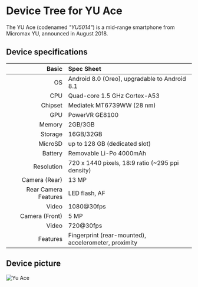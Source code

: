 Device Tree for YU Ace
===========================================

The YU Ace (codenamed _"YU5014"_) is a mid-range smartphone from Micromax YU, announced in August 2018.	
 
## Device specifications

Basic   | Spec Sheet
-------:|:-------------------------
OS	| Android 8.0 (Oreo), upgradable to Android 8.1	
CPU     | Quad-core 1.5 GHz Cortex-A53
Chipset | Mediatek MT6739WW (28 nm)
GPU     | PowerVR GE8100
Memory  | 2GB/3GB
Storage | 16GB/32GB
MicroSD | up to 128 GB (dedicated slot)
Battery | Removable Li-Po 4000mAh
Resolution | 720 x 1440 pixels, 18:9 ratio (~295 ppi density)
Camera (Rear)  | 13 MP
Rear Camera Features | LED flash, AF
Video	| 1080@30fps	
Camera (Front)  | 5 MP
Video   | 720@30fps	
Features| Fingerprint (rear-mounted), accelerometer, proximity	

## Device picture

![Yu Ace](https://www.91-img.com/gallery_images_uploads/3/c/3c56f28d536808a6c1dafb9bb732b2b1e04a0e12.jpg "Yu Ace")
